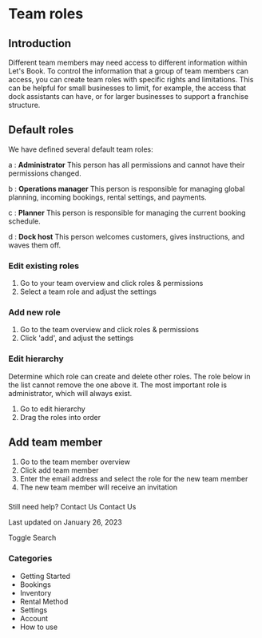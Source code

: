 # Team roles

## Introduction

Different team members may need access to different information within Let's Book. To control the information that a group of team members can access, you can create team roles with specific rights and limitations. This can be helpful for small businesses to limit, for example, the access that dock assistants can have, or for larger businesses to support a franchise structure.

## Default roles

We have defined several default team roles:

a
: **Administrator** This person has all permissions and cannot have their permissions changed.

b
: **Operations manager** This person is responsible for managing global planning, incoming bookings, rental settings, and payments.

c
: **Planner** This person is responsible for managing the current booking schedule.

d
: **Dock host** This person welcomes customers, gives instructions, and waves them off.

### Edit existing roles

1. Go to your team overview and click roles & permissions
2. Select a team role and adjust the settings

### Add new role

1. Go to the team overview and click roles & permissions
2. Click 'add', and adjust the settings

###

### Edit hierarchy

Determine which role can create and delete other roles. The role below in the list cannot remove the one above it. The most important role is administrator, which will always exist.

1. Go to edit hierarchy
2. Drag the roles into order

## Add team member

1. Go to the team member overview
2. Click add team member
3. Enter the email address and select the role for the new team member
4. The new team member will receive an invitation

###

Still need help?
Contact Us
Contact Us

Last updated on January 26, 2023

Toggle Search

### Categories

- Getting Started
- Bookings
- Inventory
- Rental Method
- Settings
- Account
- How to use
